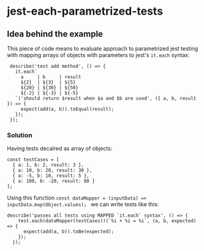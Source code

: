 # jest-each-parametrized-tests

## Idea behind the example
This piece of code means to evaluate approach to parametrized jest testing with mapping arrays of objects with parameters to jest's `it.each` syntax:
```
 describe('test add method', () => {
   it.each`
     a     | b     | result
     ${2}  | ${3}  | ${5}
     ${20} | ${30} | ${50}
     ${-2} | ${-3} | ${-5}
   `('should return $result when $a and $b are used', ({ a, b, result }) => {
     expect(add(a, b)).toEqual(result);
   });
 });
```

### Solution
Having tests decalred as array of objects:
```
const testCases = [
  { a: 1, b: 2, result: 3 },
  { a: 10, b: 20, result: 30 },
  { a: -5, b: 10, result: 5 },
  { a: 100, b: -20, result: 80 }
];

```
Using this function `const dataMapper = (inputData) => inputData.map(Object.values);
` we can write tests like this:

```
describe('passes all tests using MAPPED `it.each` syntax', () => {
    test.each(dataMapper(testCases))(`%i + %i = %i`, (a, b, expected) => {
      expect(add(a, b)).toBe(expected);
    });
  });
```
